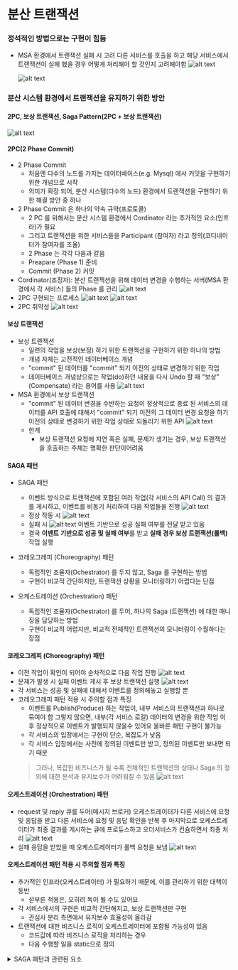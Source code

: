 # 분산 트랜잭션
### 정석적인 방법으로는 구현이 힘듬
- MSA 환경에서 트랜잭션 실패 시 고려
다른 서비스를 호출을 하고 해당 서비스에서 트랜잭션이 실패 했을 경우 어떻게 처리해야 할 것인지 고려해야함
    ![alt text](images/image-62.png)

    ![alt text](images/image-63.png)

### 분산 시스템 환경에서 트랜잭션을 유지하기 위한 방안
#### 2PC, 보상 트랜잭션, Saga Pattern(2PC + 보상 트랜잭션)

![alt text](images/image-64.png)

#### 2PC(2 Phase Commit)
- 2 Phase Commit
    - 처음엔 다수의 노드를 가지는 데이터베이스(e.g. Mysql) 에서 커밋을 구현하기 위한 개념으로 시작
    - 의미가 확장 되어, 분산 시스템(다수의 노드) 환경에서 트랜잭션을 구현하기 위한 해결 방안 중 하나
- 2 Phase Commit 은 하나의 약속 규약(프로토콜)
    - 2 PC 를 위해서는 분산 시스템 환경에서 Cordinator 라는 추가적인 요소(인프라)가 필요
    - 그리고 트랜잭션을 위한 서비스들을 Participant (참여자) 라고 정의(코디네이터가 참여자를 조율)
    - 2 Phase 는 각각 다음과 같음
    - Preapare (Phase 1) 준비
    - Commit (Phase 2) 커밋
- Cordinator(조정자): 분산 트랜잭션을 위해 데이터 변경을 수행하는 서버(MSA 환경에서 각 서비스) 들의 Phase 를 관리
![alt text](images/image-65.png)
- 2PC 구현되는 프로세스
![alt text](images/image-66.png)
![alt text](images/image-67.png)
- 2PC 취약성
![alt text](images/image-68.png)
#### 보상 트랜잭션
- 보상 트랜잭션
    - 일련의 작업을 보상(보정) 하기 위한 트랜잭션을 구현하기 위한 하나의 방법
    - 개념 자체는 고전적인 데이터베이스 개념
    - "commit" 된 데이터를 "commit" 되기 이전의 상태로 변경하기 위한 작업
    - 데이터베이스 개념상으로는 작업(do)하던 내용을 다시 Undo 할 때 "보상"(Compensate) 라는 용어를 사용
    ![alt text](images/image-69.png)
- MSA 환경에서 보상 트랜잭션
    - "commit" 된 데이터 변경을 수반하는 요청이 정상적으로 종료 된 서비스의 데이터를 API 호출에 대해서 "commit" 되기 이전의 그 데이터 변경 요청을 하기 이전의 상태로 변경하기 위한 작업 상태로 되돌리기 위한 API
    ![alt text](images/image-70.png)
    - 한계
        - 보상 트랜잭션 요청에 지연 혹은 실패, 문제가 생기는 경우, 보상 트랜잭션을 호출하는 주체는 명확한 판단이어려움

#### SAGA 패턴
- SAGA 패턴
    - 이벤트 방식으로 트랜잭션에 포함된 여러 작업(각 서비스의 API Call) 의 결과를 게시하고,
이벤트를 비동기 처리하여 다음 작업들을 진행
    ![alt text](images/image-71.png)
    - 정상 작동 시
    ![alt text](images/image-72.png)
    - 실패 시
    ![alt text](images/image-73.png)
    이벤트 기반으로 성공 실패 여부를 전달 받고 있음
    - 결국 **이벤트 기반으로 성공 및 실패 여부**를 받고 **실패 경우 보상 트랜잭션(롤백)** 작업 실행

- 코레오그레피 (Choreography) 패턴
    - 독립적인 조율자(Ochestrator) 를 두지 않고, Saga 를 구현하는 방법
    - 구현이 비교적 간단하지만, 트랜잭션 상황을 모니터링하기 어렵다는 단점

- 오케스트레이션 (Orchestration) 패턴
    - 독립적인 조율자(Ochestrator) 를 두어, 하나의 Saga (트랜잭션) 에 대한 매니징을 담당하는 방법
    - 구현이 비교적 어렵지만, 비교적 전체적인 트랜잭션의 모니터링이 수월하다는 장점

#### 코레오그레피 (Choreography) 패턴
- 이전 작업이 확인이 되어야 순차적으로 다음 작업 진행
    ![alt text](images/image-74.png)
- 문제가 발생 시 실패 이벤트 게시 후 보상 트랜잭션 실행
    ![alt text](images/image-75.png)
- 각 서비스는 성공 및 실패에 대해서 이벤트를 정의해놓고 실행할 뿐
- 코레오그래피 패턴 적용 시 주의할 점과 특징
    - 이벤트를 Publish(Produce) 하는 작업이, 내부 서비스의 트랜잭션과 하나로 묶여야 함
그렇지 않으면, 내부(각 서비스 로컬) 데이터의 변경을 위한 작업 이후 정상적으로 이벤트가 발행되지 않을수 있어요 올바른 패턴 구현이 불가능
    - 각 서비스의 입장에서는 구현이 단순, 복잡도가 낮음
    - 각 서비스 입장에서는 사전에 정의된 이벤트만 받고, 정의된 이벤트만 보내면 되기 때문
    > 그러나, 복잡한 비즈니스가 될 수록 전체적인 트랜잭션의 상태나 Saga 의 정의에 대한 분석과 유지보수가 어려워질 수 있음
    ![alt text](images/image-76.png)

#### 오케스트레이션 (Orchestration) 패턴
- request 및 reply 큐를 두어(메시지 브로커) 오케스트레이터가 다른 서비스에 요청 및 응답을 받고 다른 서비스에 요청 및 응답 확인을 반복 후 마지막으로 오케스트레이터가 최종 결과를 게시하는 큐에 프로듀스하고 오더서비스가 컨슘하면서 최종 처리
    ![alt text](images/image-77.png)
- 실패 응답을 받았을 때 오케스트레이터가 롤백 요청을 보냄
    ![alt text](images/image-78.png)

#### 오케스트레이션 패턴 적용 시 주의할 점과 특징
- 추가적인 인프라(오케스트레이터) 가 필요하기 때문에, 이를 관리하기 위한 대책이 동반
    - 섣부른 적용은, 오히려 독이 될 수도 있어요
- 각 서비스에서의 구현은 비교적 간단해지고, 보상 트랜잭션만 구현
    - 관심사 분리 측면에서 유지보수 효율성이 올라감
- 트랜잭션에 대한 비즈니스 로직이 오케스트레이터에 포함될 가능성이 있음
    - 코드값에 따라 비즈니스 로직을 처리하는 경우
    - 다음 수행할 일을 static으로 정의

<details>
<summary>SAGA 패턴과 관련된 요소</summary>

### SAGA 패턴과 관련된 요소
- 카프카와 같은 메시징 시스템: 서비스를 비동기적으로 연결하고, 이벤트 기반으로 트랜잭션의 상태를 전파합니다.
- 보상 트랜잭션: 트랜잭션이 실패했을 때 롤백을 위해 실행됩니다. 예를 들어, 주문이 실패하면 결제를 취소하거나 재고를 다시 돌려놓는 작업을 수행합니다.

### SAGA 패턴과 락의 조합
- 락을 사용하는 시나리오는 **여러 개의 서비스 인스턴스(파드)**가 하나의 데이터베이스를 참조할 때, 동시성 문제를 해결하기 위한 방법으로 유효합니다. 특히, 동일한 데이터에 여러 요청이 동시 접근하여 데이터 일관성이 깨질 위험이 있을 때 락을 사용하여 그 문제를 해결할 수 있습니다.

### 락 사용의 주요 목표
- 동시성 제어: 같은 서비스의 여러 파드가 하나의 데이터베이스에 접근할 때, 동일한 자원(데이터)을 동시에 수정하지 않도록 락을 사용하여 동시성 문제를 방지합니다.
- 데이터 무결성 보장: 락을 통해 트랜잭션이 실행되는 동안 다른 트랜잭션이 동일한 데이터를 변경하지 않도록 방지할 수 있습니다.

### 결론
![alt text](images/image-79.png)
- SAGA 패턴은 카프카를 통해 분산 트랜잭션을 관리하고, 보상 트랜잭션을 통해 트랜잭션 실패 시 롤백을 수행하는 구조입니다.
- 락은 주로 **동일한 서비스의 여러 인스턴스(파드)**가 하나의 데이터베이스에 동시 접근할 때, 데이터 무결성을 보장하기 위해 사용됩니다.
- 두 가지를 조합하면, 분산 트랜잭션의 처리와 동시성 문제 해결을 모두 다룰 수 있습니다. SAGA 패턴으로 분산된 트랜잭션 관리 및 복구를 처리하고, 락으로 단일 데이터베이스에 대한 동시성 문제를 제어할 수 있습니다.
- 또한 굳이 카프카나 비동기 메시징 시스템을 통하지 않고 **OpenFeign과 예외 처리를 사용하여 동기적으로 보상 트랜잭션을 처리**할 수 있습니다. 이 방식은 시스템 구조가 더 단순해지고 즉각적인 응답을 받을 수 있는 장점이 있지만,**서비스 간 의존성이 커지고 성능 저하나 타임아웃 문제가 발생**할 수 있습니다.
- Kafka와 같은 비동기 메시징 시스템은 서비스 간 독립성과 확장성을 보장하면서도 더 복원력 있는 트랜잭션 관리를 제공합니다. 실패 후 재시도가 가능하며, 분산 시스템에서 더 안정적으로 사용할 수 있습니다.
- 따라서, 동기적 처리가 필요한 경우 OpenFeign을 사용하고, 더 높은 복원력과 비동기적 트랜잭션 처리가 필요할 경우에는 Kafka와 같은 메시징 시스템을 사용하는 것이 좋습니다.
</details>